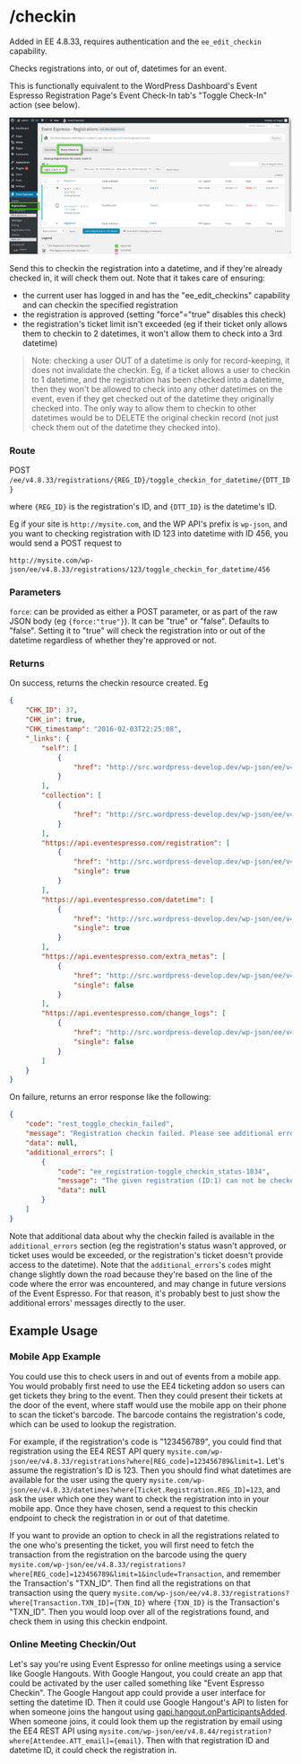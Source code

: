 # /checkin

Added in EE 4.8.33, requires authentication and the `ee_edit_checkin` capability.

Checks registrations into, or out of, datetimes for an event.

This is functionally equivalent to the WordPress Dashboard's Event Espresso Registration Page's Event Check-In tab's "Toggle Check-In" action (see below).

![Checkin Admin Screen](../images/checkin-admin-screen.png)

Send this to checkin the registration into a datetime, and if they're already checked in, it will check them out. Note that it takes care of ensuring:

* the current user has logged in and has the "ee_edit_checkins" capability and can checkin the specified registration
* the registration is approved (setting "force"="true" disables this check)
* the registration's ticket limit isn't exceeded (eg if their ticket only allows them to checkin to 2 datetimes, it won't allow them to check into a 3rd datetime)

> Note: checking a user OUT of a datetime is only for record-keeping, it does not invalidate the checkin. Eg, if a ticket allows a user to checkin to 1 datetime, and the registration has been checked into a datetime, then they won't be allowed to check into any other datetimes on the event, even if they get checked out of the datetime they originally checked into. The only way to allow them to checkin to other datetimes would be to DELETE the original checkin record (not just check them out of the datetime they checked into).

### Route

POST `/ee/v4.8.33/registrations/{REG_ID}/toggle_checkin_for_datetime/{DTT_ID}`

where `{REG_ID}` is the registration's ID, and `{DTT_ID}` is the datetime's ID.

Eg if your site is `http://mysite.com`, and the WP API's prefix is `wp-json`, and you want to checking registration with ID 123 into datetime with ID 456, you would send a POST request to 

```
http://mysite.com/wp-json/ee/v4.8.33/registrations/123/toggle_checkin_for_datetime/456
```

### Parameters

`force`: can be provided as either a POST parameter, or as part of the raw JSON body (eg `{force:"true"}`). It can be "true" or "false". Defaults to "false". Setting it to "true" will check the registration into or out of the datetime regardless of whether they're approved or not.

### Returns

On success, returns the checkin resource created. Eg

```json
{
    "CHK_ID": 37,
    "CHK_in": true,
    "CHK_timestamp": "2016-02-03T22:25:08",
    "_links": {
        "self": [
            {
                "href": "http://src.wordpress-develop.dev/wp-json/ee/v4.8.33/checkins/37"
            }
        ],
        "collection": [
            {
                "href": "http://src.wordpress-develop.dev/wp-json/ee/v4.8.33/checkins"
            }
        ],
        "https://api.eventespresso.com/registration": [
            {
                "href": "http://src.wordpress-develop.dev/wp-json/ee/v4.8.33/checkins/37/registration",
                "single": true
            }
        ],
        "https://api.eventespresso.com/datetime": [
            {
                "href": "http://src.wordpress-develop.dev/wp-json/ee/v4.8.33/checkins/37/datetime",
                "single": true
            }
        ],
        "https://api.eventespresso.com/extra_metas": [
            {
                "href": "http://src.wordpress-develop.dev/wp-json/ee/v4.8.33/checkins/37/extra_metas",
                "single": false
            }
        ],
        "https://api.eventespresso.com/change_logs": [
            {
                "href": "http://src.wordpress-develop.dev/wp-json/ee/v4.8.33/checkins/37/change_logs",
                "single": false
            }
        ]
    }
}
```

On failure, returns an error response like the following:

```json
{
    "code": "rest_toggle_checkin_failed",
    "message": "Registration checkin failed. Please see additional error data.",
    "data": null,
    "additional_errors": [
        {
            "code": "ee_registration-toggle_checkin_status-1034",
            "message": "The given registration (ID:1) can not be checked in to the given DTT_ID (3), because the registration does not have access",
            "data": null
        }
    ]
}
```

Note that additional data about why the checkin failed is available in the `additional_errors` section (eg the registration's status wasn't approved, or ticket uses would be exceeded, or the registration's ticket doesn't provide access to the datetime). Note that the `additional_errors`'s `code`s might change slightly down the road because they're based on the line of the code where the error was encountered, and may change in future versions of the Event Espresso. For that reason, it's probably best to just show the additional errors' messages directly to the user.

## Example Usage

### Mobile App Example

You could use this to check users in and out of events from a mobile app. You would probably first need to use the EE4 ticketing addon so users can get tickets they bring to the event. Then they could present their tickets at the door of the event, where staff would use the mobile app on their phone to scan the ticket's barcode. The barcode contains the registration's code, which can be used to lookup the registration.

For example, if the registration's code is "123456789", you could find that registration using the EE4 REST API query `mysite.com/wp-json/ee/v4.8.33/registrations?where[REG_code]=123456789&limit=1`. Let's assume the registration's ID is 123. Then you should find what datetimes are available for the user using the query `mysite.com/wp-json/ee/v4.8.33/datetimes?where[Ticket.Registration.REG_ID]=123`, and ask the user which one they want to check the registration into in your mobile app. Once they have chosen, send a request to this checkin endpoint to check the registration in or out of that datetime.

If you want to provide an option to check in all the registrations related to the one who's presenting the ticket, you will first need to fetch the transaction from the registration on the barcode using the query `mysite.com/wp-json/ee/v4.8.33/registrations?where[REG_code]=123456789&limit=1&include=Transaction`, and remember the Transaction's "TXN_ID". Then find all the registrations on that transaction using the query `mysite.com/wp-json/ee/v4.8.33/registrations?where[Transaction.TXN_ID]={TXN_ID}` where `{TXN_ID}` is the Transaction's "TXN_ID". Then you would loop over all of the registrations found, and check them in using this checkin endpoint.

### Online Meeting Checkin/Out

Let's say you're using Event Espresso for online meetings using a service like Google Hangouts. With Google Hangout, you could create an app that could be activated by the user called something like "Event Espresso Checkin". The Google Hangout app could provide a user interface for setting the datetime ID. Then it could use Google Hangout's API to listen for when someone joins the hangout using [gapi.hangout.onParticipantsAdded](https://developers.google.com/+/hangouts/api/gapi.hangout.html#gapi.hangout.onParticipantsAdded). When someone joins, it could look them up the registration by email using the EE4 REST API using `mysite.com/wp-json/ee/v4.8.44/registration?where[Attendee.ATT_email]={email}`.  Then with that registration ID and datetime ID, it could check the registration in.